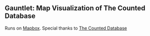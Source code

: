 ## Gauntlet: Map Visualization of The Counted Database
Runs on [Mapbox].
Special thanks to [The Counted Database]

[Mapbox]: http://www.mapbox.com/
[The Counted Database]: http://www.theguardian.com/thecounted